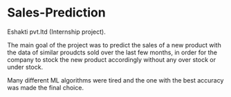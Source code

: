 # Sales-Prediction
Eshakti pvt.ltd (Internship project).

The main goal of the project was to predict the sales of a new product with the data of similar proudcts sold over the last few months, in order for the company to stock the new product accordingly without any over stock or under stock.

Many different ML algorithms were tired and the one with the best accuracy was made the final choice.


